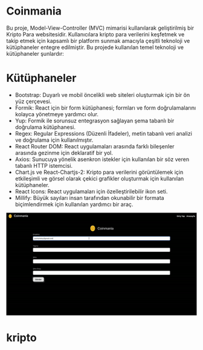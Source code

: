 <h1>Coinmania</h1>

Bu proje, Model-View-Controller (MVC) mimarisi kullanılarak geliştirilmiş bir Kripto Para websitesidir. Kullanıcılara kripto para verilerini keşfetmek ve takip etmek için kapsamlı bir platform sunmak amacıyla çeşitli teknoloji ve kütüphaneler entegre edilmiştir. Bu projede kullanılan temel teknoloji ve kütüphaneler şunlardır:

# Kütüphaneler

- Bootstrap: Duyarlı ve mobil öncelikli web siteleri oluşturmak için bir ön yüz çerçevesi.
- Formik: React için bir form kütüphanesi; formları ve form doğrulamalarını kolayca yönetmeye yardımcı olur.
- Yup: Formik ile sorunsuz entegrasyon sağlayan şema tabanlı bir doğrulama kütüphanesi.
- Regex: Regular Expressions (Düzenli İfadeler), metin tabanlı veri analizi ve doğrulama için kullanılmıştır.
- React Router DOM: React uygulamaları arasında farklı bileşenler arasında gezinme için deklaratif bir yol.
- Axios: Sunucuya yönelik asenkron istekler için kullanılan bir söz veren tabanlı HTTP istemcisi.
- Chart.js ve React-Chartjs-2: Kripto para verilerini görüntülemek için etkileşimli ve görsel olarak çekici grafikler oluşturmak için kullanılan kütüphaneler.
- React Icons: React uygulamaları için özelleştirilebilir ikon seti.
- Millify: Büyük sayıları insan tarafından okunabilir bir formata biçimlendirmek için kullanılan yardımcı bir araç.

![](/public/coinmony.gif)
# kripto

